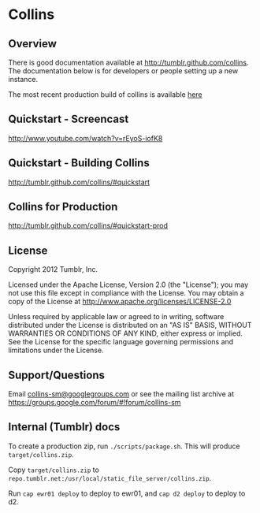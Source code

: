# Collins

## Overview

There is good documentation available at http://tumblr.github.com/collins. The
documentation below is for developers or people setting up a new instance.

The most recent production build of collins is available [here](http://tumblr.github.com/collins/downloads.html)

## Quickstart - Screencast

http://www.youtube.com/watch?v=rEyoS-iofK8

## Quickstart - Building Collins

http://tumblr.github.com/collins/#quickstart

## Collins for Production

http://tumblr.github.com/collins/#quickstart-prod

## License

Copyright 2012 Tumblr, Inc.

Licensed under the Apache License, Version 2.0 (the "License");
you may not use this file except in compliance with the License.
You may obtain a copy of the License at http://www.apache.org/licenses/LICENSE-2.0

Unless required by applicable law or agreed to in writing, software
distributed under the License is distributed on an "AS IS" BASIS,
WITHOUT WARRANTIES OR CONDITIONS OF ANY KIND, either express or implied.
See the License for the specific language governing permissions and
limitations under the License.

## Support/Questions

Email collins-sm@googlegroups.com or see the mailing list archive at https://groups.google.com/forum/#!forum/collins-sm

## Internal (Tumblr) docs

To create a production zip, run `./scripts/package.sh`. This will produce
`target/collins.zip`.

Copy `target/collins.zip` to `repo.tumblr.net:/usr/local/static_file_server/collins.zip`.

Run `cap ewr01 deploy` to deploy to ewr01, and `cap d2 deploy` to deploy to d2.